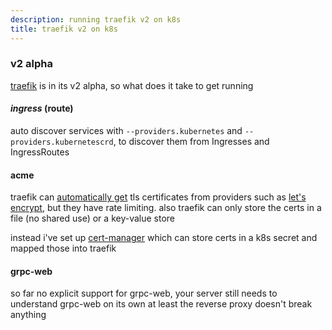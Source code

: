 ```yaml
---
description: running traefik v2 on k8s
title: traefik v2 on k8s
---
```

### v2 alpha

[traefik](https://docs.traefik.io/v2.0/) is in its v2 alpha,
so what does it take to get running

#### _ingress_ (route)

auto discover services with `--providers.kubernetes` and `--providers.kubernetescrd`,
to discover them from Ingresses and IngressRoutes

#### acme

traefik can [automatically get](https://docs.traefik.io/v2.0/https-tls/acme/)
tls certificates from providers such as [let's encrypt](https://letsencrypt.org/),
but they have rate limiting.
also traefik can only store the certs in a file (no shared use)
or a key-value store

instead i've set up [cert-manager](https://github.com/jetstack/cert-manager)
which can store certs in a k8s secret and mapped those into traefik

#### grpc-web

so far no explicit support for grpc-web,
your server still needs to understand grpc-web on its own
at least the reverse proxy doesn't break anything